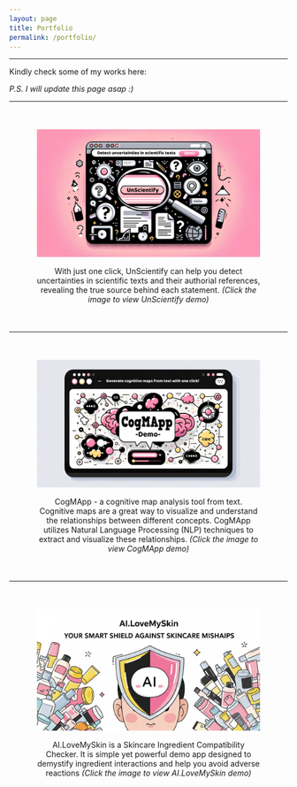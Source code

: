 ```yaml
---
layout: page
title: Portfolio
permalink: /portfolio/
---
```


***
Kindly check some of my works here:

_P.S. I will update this page asap :)_

***


<div style="text-align: center; margin: 50px;">
    <a href="https://bit.ly/unscientify-demo" title="Click to view UnScientify demo">
        <img src="../assets/images/unscientify.png" alt="UnScientify" style="width: 10; height: 10;">
    </a>
    <p>With just one click, UnScientify can help you detect uncertainties in scientific texts and their authorial references, revealing the true source behind each statement. <em>(Click the image to view UnScientify demo)</em></p>
</div>

***

<div style="text-align: center; margin: 50px;">
    <a href="https://ningrumdaud.github.io/demo-cogmapp/" title="Visit the CogMApp demo site">
        <img src="../assets/images/cogmapp_small.png" alt="CogMApp" style="width: 10; height: 100;">
    </a>
    <p>CogMApp - a cognitive map analysis tool from text. Cognitive maps are a great way to visualize and understand the relationships between different concepts. CogMApp utilizes Natural Language Processing (NLP) techniques to extract and visualize these relationships. <em>(Click the image to view CogMApp demo)</em></p>
</div>


***

<div style="text-align: center; margin: 50px;">
    <a href="https://ningrumdaud.github.io/demo-AILoveMySkin/" title="Visit the AI.LoveMySkin demo site">
        <img src="../assets/images/AILoveMySkin.png" alt="AILoveMySkin" style="width: 20; height: 20;">
    </a>
    <p>AI.LoveMySkin is a Skincare Ingredient Compatibility Checker. It is simple yet powerful demo app designed to demystify ingredient interactions and help you avoid adverse reactions <em>(Click the image to view AI.LoveMySkin demo)</em></p>
</div>

